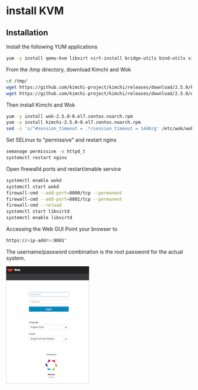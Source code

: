# install KVM

## Installation 
Install the following YUM applications
```bash
yum -y install qemu-kvm libvirt virt-install bridge-utils bind-utils virt-manager wget net-tools virt-viewer genisoimage epel-release gcc make autoconf automake gettext-devel git rpm-build libxslt python-ordereddict python-cherrypy python-cheetah PyPAM m2crypto python-jsonschema python-psutil python-ldap python-lxml nginx openssl python-websockify logrotate policycoreutils-python
```

From the /tmp directory, download Kimchi and Wok
```bash
cd /tmp/
wget https://github.com/kimchi-project/kimchi/releases/download/2.5.0/kimchi-2.5.0-0.el7.centos.noarch.rpm 
wget https://github.com/kimchi-project/kimchi/releases/download/2.5.0/wok-2.5.0-0.el7.centos.noarch.rpm 
```

Then install Kimchi and Wok
```bash
yum -y install wok-2.5.0-0.el7.centos.noarch.rpm
yum -y install kimchi-2.5.0-0.el7.centos.noarch.rpm
sed -i 's/^#session_timeout = .*/session_timeout = 1440/g' /etc/wok/wok.conf
```

Set SELinux to "permissive" and restart nginx
```bash
semanage permissive -a httpd_t
systemctl restart nginx
```

Open firewalld ports and restart/enable service
```bash
systemctl enable wokd
systemctl start wokd
firewall-cmd --add-port=8000/tcp --permanent
firewall-cmd --add-port=8001/tcp --permanent
firewall-cmd --reload
systemctl start libvirtd
systemctl enable libvirtd
```

Accessing the Web GUI
Point your browser to 

```bash
https://<ip-addr>:8001"
```

The username/password combination is the root password for the actual system.

<img src="../img/2019-07-22_20-47-24.png">


